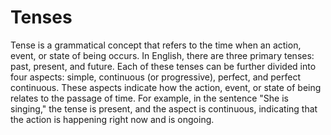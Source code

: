 # Tenses

Tense is a grammatical concept that refers to the time when an action, event, or state of being occurs. In English, there are three primary tenses: past, present, and future. Each of these tenses can be further divided into four aspects: simple, continuous (or progressive), perfect, and perfect continuous. These aspects indicate how the action, event, or state of being relates to the passage of time. For example, in the sentence "She is singing," the tense is present, and the aspect is continuous, indicating that the action is happening right now and is ongoing.